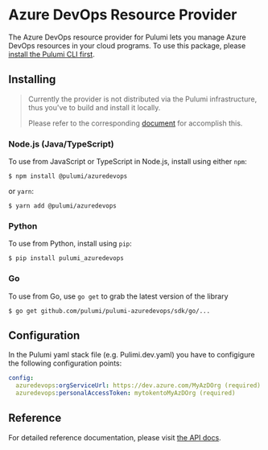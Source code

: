 # Azure DevOps Resource Provider

The Azure DevOps resource provider for Pulumi lets you manage Azure DevOps
resources in your cloud programs. To use this package, please [install the
Pulumi CLI first](https://pulumi.io/).

## Installing

> Currently the provider is not distributed via the Pulumi infrastructure, thus
> you've to build and install it locally.
>  
> Please refer to the corresponding [document](BuildLocally.md) for accomplish this.

### Node.js (Java/TypeScript)

To use from JavaScript or TypeScript in Node.js, install using either `npm`:

    $ npm install @pulumi/azuredevops

or `yarn`:

    $ yarn add @pulumi/azuredevops

### Python

To use from Python, install using `pip`:

    $ pip install pulumi_azuredevops

### Go

To use from Go, use `go get` to grab the latest version of the library

    $ go get github.com/pulumi/pulumi-azuredevops/sdk/go/...

## Configuration

In the Pulumi yaml stack file (e.g. Pulimi.dev.yaml) you have to configigure the following configuration points:

```yaml
config:
  azuredevops:orgServiceUrl: https://dev.azure.com/MyAzDOrg (required)
  azuredevops:personalAccessToken: mytokentoMyAzDOrg (required)
```

## Reference

For detailed reference documentation, please visit [the API docs](https://pulumi.io/reference/pkg/nodejs/@pulumi/azuredevops/index.html).
